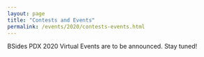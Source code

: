 ```yaml
---
layout: page
title: "Contests and Events"
permalink: /events/2020/contests-events.html
---
```


BSides PDX 2020 Virtual Events are to be announced. Stay tuned!

<!--
<a name=""></a>

## Title
Abstract

### Hosted by
Author

*bio*
-->

